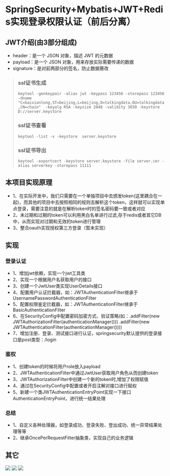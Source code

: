 # SpringSecurity+Mybatis+JWT+Redis实现登录权限认证（前后分离）

## JWT介绍(由3部分组成)
* header：是一个 JSON 对象，描述 JWT 的元数据
* payload：是一个 JSON 对象，用来存放实际需要传递的数据
* signature：是对前两部分的签名，防止数据篡改
> ### ssl证书生成
> ```keytool -genkeypair -alias jwt -keypass 123456 -storepass 123456  -dname "C=baixianlong,ST=beijing,L=beijing,O=talkingdata,OU=talkingdata,CN=chain"  -keyalg RSA -keysize 2048 -validity 3650 -keystore  D://server.keystore```
> ### ssl证书查看
> ```keytool -list -v -keystore  server.keystore```
> ### ssl证书导出
> ```keytool -exportcert -keystore server.keystore -file server.cer -alias serverkey -storepass 11111```

## 本项目实现原理
* 1、在实际开发中，我们只需要在一个单独项目中去颁发token(这里耦合在一起)，而其他的项目中去按照相同的规则去解析这个token，这样就可以实现单点登录，需要注意的就是在解析token时的签名密码要一致或者对应
* 2、未过期和过期的token可以利用黑白名单进行过滤,存于redis或者其它DB中，从而实现对过期和无效的token进行管理
* 3、整合oauth实现授权第三方登录（暂未实现）

## 实现
### 登录认证
* 1、增加jwt依赖，实现一个jwt工具类
* 2、实现一个根据用户名获取用户的接口
* 3、创建一个JwtUser类实现UserDetails接口
* 4、配置用户认证拦截器，如：JWTAuthenticationFilter继承于UsernamePasswordAuthenticationFilter
* 5、配置权限鉴定拦截器，如：JWTAuthenticationFilter继承于BasicAuthenticationFilter
* 6、在SecurityConfig中配置密码加密方式、验证策略(如：.addFilter(new JWTAuthorizationFilter(authenticationManager())) .addFilter(new JWTAuthenticationFilter(authenticationManager())))
* 7、增加注册、登录、测试接口进行认证，springsecurity默认提供的登录接口是post类型：/login  
### 鉴权
* 1、创建token的时候将用户role放入payload
* 2、JWTAuthenticationFilter中通过JwtUser获取用户角色从而创建token
* 3、JWTAuthorizationFilter中创建一个新的token时,增加了权限赋值
* 4、通过在SecurityConfig中配置或者开启注解对接口进行赋权
* 5、新建一个类JWTAuthenticationEntryPoint实现一下接口AuthenticationEntryPoint，进行统一结果处理
### 总结
* 1、自定义各种处理器，如登录成功、登录失败、登出成功、统一异常结果处理等等
* 2、继承OncePerRequestFilter抽象类，实现自己的业务逻辑
## 其它
![](https://github.com/xianlongbai/springboot_demo/blob/master/src/main/resources/s001.png)
![](https://github.com/xianlongbai/springboot_demo/blob/master/src/main/resources/s002.png)
![](https://github.com/xianlongbai/springboot_demo/blob/master/src/main/resources/s003.png)

